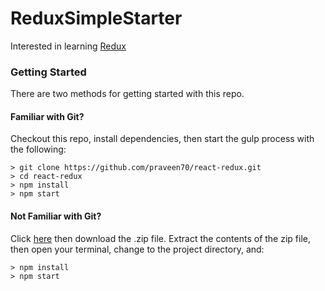 # ReduxSimpleStarter

Interested in learning [Redux](https://redux.js.org/)

### Getting Started

There are two methods for getting started with this repo.

#### Familiar with Git?
Checkout this repo, install dependencies, then start the gulp process with the following:

```
> git clone https://github.com/praveen70/react-redux.git
> cd react-redux
> npm install
> npm start
```

#### Not Familiar with Git?
Click [here](https://github.com/praveen70/eact-redux/) then download the .zip file.  Extract the contents of the zip file, then open your terminal, change to the project directory, and:

```
> npm install
> npm start
```
